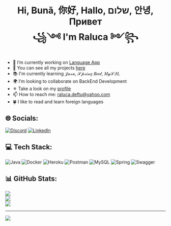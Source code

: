 <h1 align="center">Hi,  Bună, 你好,  Hallo, שלום, 안녕, Привет 
<!--<br>I'm Raluca</h1> -->
<br> ꧁༺ I'm Raluca ༻꧂ </h1>

###

- 💭 I’m currently working on [Language App](https://github.com/KimKalura/Language-App-Final-Project)
- 💎 You can see all my projects [here](https://github.com/KimKalura?tab=repositories)
- 📚 I'm currently learning 𝒥𝒶𝓋𝒶,  𝒮𝓅𝓇𝒾𝓃𝑔 𝐵𝑜𝑜𝓉,  𝑀𝓎𝒮𝒬𝐿 <br>
- 🌍 I’m looking to collaborate on BackEnd Development<br>
- ⚜️ Take a look on my [profile](https://kimkalura.github.io/)
- 📫 How to reach me: raluca.deftu@yahoo.com<br>
- 🍀 I like to read and learn foreign languages<br>


## 🌐 Socials:
[![Discord](https://img.shields.io/badge/Discord-%237289DA.svg?logo=discord&logoColor=white)](https://discord.gg/#7264) [![LinkedIn](https://img.shields.io/badge/LinkedIn-%230077B5.svg?logo=linkedin&logoColor=white)](https://linkedin.com/in/Floriana-Raluca-Deftu) 

## 💻 Tech Stack:
![Java](https://img.shields.io/badge/java-%23ED8B00.svg?style=for-the-flat&logo=java&logoColor=white) 
![Docker](https://img.shields.io/badge/docker-%230db7ed.svg?style=flat&logo=docker&logoColor=white) 
![Heroku](https://img.shields.io/badge/heroku-%23430098.svg?style=for-the-flat&logo=heroku&logoColor=white) 
![Postman](https://img.shields.io/badge/Postman-FF6C37?style=for-the-flat&logo=postman&logoColor=white) 
![MySQL](https://img.shields.io/badge/mysql-%2300f.svg?style=for-the-flat&logo=mysql&logoColor=white) 
![Spring](https://img.shields.io/badge/spring-%236DB33F.svg?style=for-the-flat&logo=spring&logoColor=white)
![Swagger](https://img.shields.io/badge/-Swagger-%23Clojure?style=flat&logo=swagger&logoColor=white)

## 📊 GitHub Stats:
![](https://github-readme-stats.vercel.app/api?username=KimKalura&theme=chartreuse-dark&hide_border=false&include_all_commits=false&count_private=false)<br/>
![](https://github-readme-streak-stats.herokuapp.com/?user=KimKalura&theme=chartreuse-dark&hide_border=false)<br/>
![](https://github-readme-stats.vercel.app/api/top-langs/?username=KimKalura&theme=chartreuse-dark&hide_border=false&include_all_commits=false&count_private=false&layout=compact)

---
[![](https://visitcount.itsvg.in/api?id=KimKalura&icon=0&color=0)](https://visitcount.itsvg.in)

<!-- Proudly created with GPRM ( https://gprm.itsvg.in ) -->
